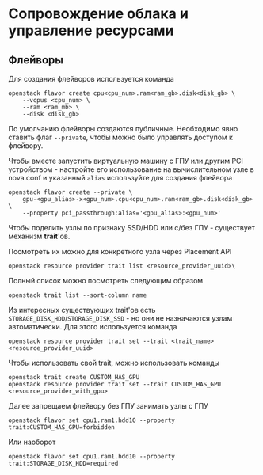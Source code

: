 # Сопровождение облака и управление ресурсами


## Флейворы 

Для создания флейворов используется команда
~~~shell
openstack flavor create cpu<cpu_num>.ram<ram_gb>.disk<disk_gb> \
    --vcpus <cpu_num> \
    --ram <ram_mb> \
    --disk <disk_gb>
~~~

По умолчанию флейворы создаются публичные. Необходимо явно ставить флаг `--private`, 
чтобы можно было управлять доступом к флейвору.  

Чтобы вместе запустить виртуальную машину с ГПУ или другим PCI устройством - 
настройте его использование на вычислительном узле в nova.conf и указанный `alias` 
используйте для создания флейвора  
~~~shell
openstack flavor create --private \
    gpu-<gpu_alias>-x<gpu_num>.cpu<cpu_num>.ram<ram_gb>.disk<disk_gb> \
    --property pci_passthrough:alias='<gpu_alias>:<gpu_num>'
~~~

Чтобы поделить узлы по признаку SSD/HDD или с/без ГПУ - существует механизм **trait**'ов.

Посмотреть их можно для конкретного узла через Placement API
~~~shell
openstack resource provider trait list <resource_provider_uuid>\
~~~

Полный список можно посмотреть следующим образом 
~~~shell
openstack trait list --sort-column name
~~~

Из интересных существующих trait'ов есть `STORAGE_DISK_HDD`/`STORAGE_DISK_SSD` - 
но они не назначаются узлам автоматически. Для этого используется команда 

~~~shell 
openstack resource provider trait set --trait <trait_name> <resource_provider_uuid>
~~~

Чтобы использовать свой trait, можно использовать команды 
~~~shell
openstack trait create CUSTOM_HAS_GPU
openstack resource provider trait set --trait CUSTOM_HAS_GPU <resource_provider_with_gpu>
~~~

Далее запрещаем флейвору без ГПУ занимать узлы с ГПУ
~~~shell
openstack flavor set cpu1.ram1.hdd10 --property trait:CUSTOM_HAS_GPU=forbidden
~~~
Или наоборот 
~~~shell
openstack flavor set cpu1.ram1.hdd10 --property trait:STORAGE_DISK_HDD=required
~~~

